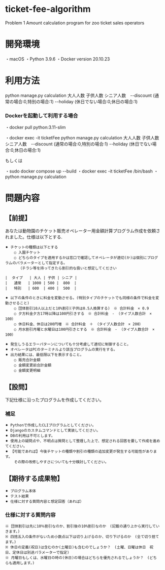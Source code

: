 # ticket-fee-algorithm
Problem 1 Amount calculation program for zoo ticket sales operators

# 開発環境
 ・macOS
 ・Python 3.9.6
 ・Docker version 20.10.23

# 利用方法

python manage.py calculation 大人人数 子供人数 シニア人数　--discount (通常の場合:0,特別の場合:1) --holiday (休日でない場合:0,休日の場合:1)

### Dockerを起動して利用する場合

・docker pull python:3.11-slim

・docker exec -it ticketFee python manage.py calculation 大人人数 子供人数 シニア人数　--discount (通常の場合:0,特別の場合:1) --holiday (休日でない場合:0,休日の場合:1)

もしくは

・sudo docker compose up --build
・docker exec -it ticketFee /bin/bash
・python manage.py calculation

# 問題内容
## 【前提】
あなたは動物園のチケット販売オペレーター用金額計算プログラム作成を依頼されました。仕様は以下とする.

    ⚫︎ チケットの種類は以下とする
        ○ 入園チケット
        ○ どちらのタイプを適用するかは窓口で確認してオペレータが適切(か)は個別にプログラムのパラメーターとして指定する。
          （チラシ等を持ってきたら割引的な扱いと想定してください

    |  タイプ   | 大人 | 子供 | シニア |
    |   通常   | 1000 | 500 |  800  |
    |   特別   | 600  | 400 |  500  |

    ⚫︎ 以下の条件のときに料金を変動させる。(特別タイプのチケットでも同様の条件で料金を変動させること)
        ○ 団体割引10人以上だと10%割引(子供は0.5人換算する)　※ 合計料金　× 0.9
        ○ 夕方料金夕方17時以降は100円引きする　※ 合計料金　- （タイプ人数合計　× 100）
        ○ 休日料金、休日は200円増　※ 合計料金　＋ （タイプ人数合計　× 200）
        ○ 月水割引月曜と水曜日は100円引きとする　※ 合計料金　- （タイプ人数合計　× 100）

    ⚫︎ 発生しうるエラーパターンについても十分考慮して適切に制御すること。
    ⚫︎ オペレータはPCのターミナルより該当プログラムの実行をする。
    ⚫︎ 出力結果には、最低限以下を表示すること。
        ○ 販売合計金額
        ○ 金額変更前合計金額
        ○ 金額変更明細



## 【設問】
下記仕様に沿ったプログラムを作成してください。

### 補足
    ⚫︎ Pythonで作成したCLIプログラムとしてください。
    ⚫︎ Djangoのカスタムコマンドとして実装してください。
    ⚫︎ DBの利用は不可とします。
    ⚫︎ 使用上の疑問点や、不明点は質問として整理した上で、想定される回答を要して作成を進めてください。
    ⚫︎ 【可能であれば】今後チケットの種類や割引の種類の追加変更が発生する可能性があります。
        その際の改修しやすさについても十分検討してください。

## 【期待する成果物】
    ⚫︎ プログラム本体
    ⚫︎ テスト結果
    ⚫︎ 仕様に対する質問内容と想定回答（あれば）

### 仕様に対する質問内容
    ※ 団体割引は先に10％割引なのか、割引後の10%割引なのか　(記載の通り上から実行していきます。)
    ※ 四捨五入の条件がないため小数点以下は切り上げるのか、切り下げるのか　(全て切り捨てます。)
    ※ 休日の定義(祝日)は含むのか(土曜日)も含むのでしょうか？　(土曜、日曜は休日　祝日、定休日は別途パラメーターで指定)
    ※ 月曜日もしくは、水曜日の時の(休日)の場合はどちらを優先されるでしょうか？　(どちらも適用します。)